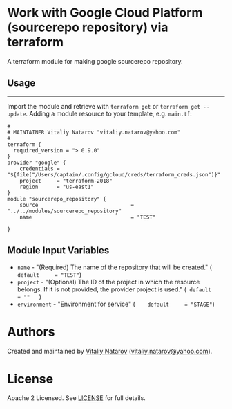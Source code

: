 # Work with Google Cloud  Platform (sourcerepo repository) via terraform

A terraform module for making google sourcerepo repository.
 
## Usage
--------

Import the module and retrieve with ```terraform get``` or ```terraform get --update```. Adding a module resource to your template, e.g. `main.tf`:

```
#
# MAINTAINER Vitaliy Natarov "vitaliy.natarov@yahoo.com"
#
terraform {
  required_version = "> 0.9.0"
}
provider "google" {
    credentials = "${file("/Users/captain/.config/gcloud/creds/terraform_creds.json")}"
    project     = "terraform-2018"
    region      = "us-east1"
}   
module "sourcerepo_repository" {
    source                              = "../../modules/sourcerepo_repository"
    name                                = "TEST"
    
}

```

Module Input Variables
----------------------
- `name` - "(Required) The name of the repository that will be created." (`    default     = "TEST"`)
- `project` - "(Optional) The ID of the project in which the resource belongs. If it is not provided, the provider project is used." (`  default     = ""    `)
- `environment` - "Environment for service" (`    default     = "STAGE"`)


Authors
=======

Created and maintained by [Vitaliy Natarov](https://github.com/SebastianUA)
(vitaliy.natarov@yahoo.com).

License
=======

Apache 2 Licensed. See [LICENSE](https://github.com/SebastianUA/terraform/blob/master/LICENSE) for full details.
